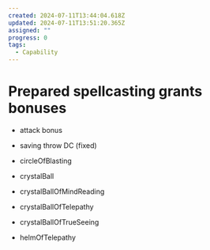 ```yaml
---
created: 2024-07-11T13:44:04.618Z
updated: 2024-07-11T13:51:20.365Z
assigned: ""
progress: 0
tags:
  - Capability
---
```


# Prepared spellcasting grants bonuses

- attack bonus
- saving throw DC (fixed)

- circleOfBlasting
- crystalBall
- crystalBallOfMindReading
- crystalBallOfTelepathy
- crystalBallOfTrueSeeing
- helmOfTelepathy
